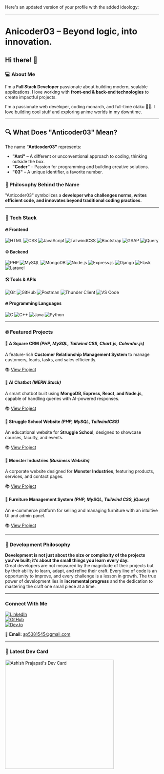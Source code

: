 Here's an updated version of your profile with the added ideology:

---

# Anicoder03 – Beyond logic, into innovation.  
## Hi there! 👋

### 💻 About Me
I'm a **Full Stack Developer** passionate about building modern, scalable applications. I love working with **front-end & back-end technologies** to create impactful projects.

I'm a passionate web developer, coding monarch, and full-time otaku 👑🎌. I love building cool stuff and exploring anime worlds in my downtime.

---

## 🔍 What Does "Anticoder03" Mean?  

The name **"Anticoder03"** represents:  

- **"Anti"** – A different or unconventional approach to coding, thinking outside the box.  
- **"Coder"** – Passion for programming and building creative solutions.  
- **"03"** – A unique identifier, a favorite number.  

### 🚀 Philosophy Behind the Name  
"Anticoder03" symbolizes a **developer who challenges norms, writes efficient code, and innovates beyond traditional coding practices.**  

---

### 🚀 Tech Stack

#### 🔥 **Frontend**
![HTML](https://img.shields.io/badge/-HTML5-E34F26?style=flat&logo=html5&logoColor=white)
![CSS](https://img.shields.io/badge/-CSS3-1572B6?style=flat&logo=css3&logoColor=white)
![JavaScript](https://img.shields.io/badge/-JavaScript-F7DF1E?style=flat&logo=javascript&logoColor=black)
![TailwindCSS](https://img.shields.io/badge/-TailwindCSS-38B2AC?style=flat&logo=tailwind-css&logoColor=white)
![Bootstrap](https://img.shields.io/badge/-Bootstrap-7952B3?style=flat&logo=bootstrap&logoColor=white)
![GSAP](https://img.shields.io/badge/-GSAP-88CE02?style=flat&logo=greensock&logoColor=white)
![jQuery](https://img.shields.io/badge/-jQuery-0769AD?style=flat&logo=jquery&logoColor=white)

#### ⚙️ **Backend**
![PHP](https://img.shields.io/badge/-PHP-777BB4?style=flat&logo=php&logoColor=white)
![MySQL](https://img.shields.io/badge/-MySQL-4479A1?style=flat&logo=mysql&logoColor=white)
![MongoDB](https://img.shields.io/badge/-MongoDB-47A248?style=flat&logo=mongodb&logoColor=white)
![Node.js](https://img.shields.io/badge/-Node.js-339933?style=flat&logo=node.js&logoColor=white)
![Express.js](https://img.shields.io/badge/-Express.js-000000?style=flat&logo=express&logoColor=white)
![Django](https://img.shields.io/badge/-Django-092E20?style=flat&logo=django&logoColor=white)
![Flask](https://img.shields.io/badge/-Flask-000000?style=flat&logo=flask&logoColor=white)
![Laravel](https://img.shields.io/badge/-Laravel-FF2D20?style=flat&logo=laravel&logoColor=white)

#### 🛠️ **Tools & APIs**
![Git](https://img.shields.io/badge/-Git-F05032?style=flat&logo=git&logoColor=white)
![GitHub](https://img.shields.io/badge/-GitHub-181717?style=flat&logo=github&logoColor=white)
![Postman](https://img.shields.io/badge/-Postman-FF6C37?style=flat&logo=postman&logoColor=white)
![Thunder Client](https://img.shields.io/badge/-Thunder_Client-000000?style=flat&logoColor=white)
![VS Code](https://img.shields.io/badge/-VS%20Code-007ACC?style=flat&logo=visual-studio-code&logoColor=white)

#### 🔥 **Programming Languages**
![C](https://img.shields.io/badge/-C-A8B9CC?style=flat&logo=c&logoColor=white)
![C++](https://img.shields.io/badge/-C++-00599C?style=flat&logo=c%2B%2B&logoColor=white)
![Java](https://img.shields.io/badge/-Java-007396?style=flat&logo=java&logoColor=white)
![Python](https://img.shields.io/badge/-Python-3776AB?style=flat&logo=python&logoColor=white)

---

### 🔥 Featured Projects

#### 📌 **A Square CRM** *(PHP, MySQL, Tailwind CSS, Chart.js, Calendar.js)*
A feature-rich **Customer Relationship Management System** to manage customers, leads, tasks, and sales efficiently.

📚 [View Project](https://github.com/Anticoder03/CRM)

#### 🤖 **AI Chatbot** *(MERN Stack)*
A smart chatbot built using **MongoDB, Express, React, and Node.js**, capable of handling queries with AI-powered responses.

📚 [View Project](https://github.com/Anticoder03/chati-app)

#### 🏢 **Struggle School Website** *(PHP, MySQL, TailwindCSS)*
An educational website for **Struggle School**, designed to showcase courses, faculty, and events.

📚 [View Project](https://github.com/Anticoder03/struggle_school/)

#### 🏢 **Monster Industries** *(Business Website)*
A corporate website designed for **Monster Industries**, featuring products, services, and contact pages.

📚 [View Project](https://github.com/Anticoder03/moster_industries/)

#### 🏡 **Furniture Management System** *(PHP, MySQL, Tailwind CSS, jQuery)*
An e-commerce platform for selling and managing furniture with an intuitive UI and admin panel.

📚 [View Project](https://github.com/Anticoder03/furniture-management)

---

### 🚀 **Development Philosophy**  
**Development is not just about the size or complexity of the projects you’ve built; it’s about the small things you learn every day.**  
Great developers are not measured by the magnitude of their projects but by their ability to learn, adapt, and refine their craft. Every line of code is an opportunity to improve, and every challenge is a lesson in growth. The true power of development lies in **incremental progress** and the dedication to mastering the craft one small piece at a time.

---

### Connect With Me
[![LinkedIn](https://img.shields.io/badge/-Ashish%20Prajapati-blue?style=flat&logo=linkedin&logoColor=white)](https://www.linkedin.com/in/ashish-prajapati-68bb82242/)  
[![GitHub](https://img.shields.io/badge/-Anticoder03-000000?style=flat&logo=github&logoColor=white)](https://github.com/Anticoder03)  
[![Dev.to](https://img.shields.io/badge/-Anticoder03-black?style=flat&logo=dev.to&logoColor=white)](https://dev.to/anticoder03)

📧 **Email:** [ap5381545@gmail.com](mailto:ap5381545@gmail.com)

---

### 📌 Latest Dev Card  
<a href="https://app.daily.dev/ashish03241"><img src="https://api.daily.dev/devcards/v2/frhbOXTfWXoQ9RXxZV8pj.png?type=default&r=6wa" width="356" alt="Ashish Prajapati's Dev Card"/></a>
